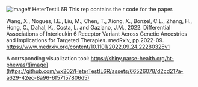 ![image](https://github.com/wx202/HeterTestIL6R/assets/66526078/06d9a3b0-2698-42f8-8837-24f7d83c7ffe)# HeterTestIL6R
This rep contains the r code for the paper.

Wang, X., Nogues, I.E., Liu, M., Chen, T., Xiong, X., Bonzel, C.L., Zhang, H., Hong, C., Dahal, K., Costa, L. and Gaziano, J.M., 2022. Differential Associations of Interleukin 6 Receptor Variant Across Genetic Ancestries and Implications for Targeted Therapies. medRxiv, pp.2022-09.
https://www.medrxiv.org/content/10.1101/2022.09.24.22280325v1 

A corrsponding visualization tool:
https://shiny.parse-health.org/ht-phewas/![image](https://github.com/wx202/HeterTestIL6R/assets/66526078/d2cd217a-a629-42ec-8a96-6f57157806d5)

